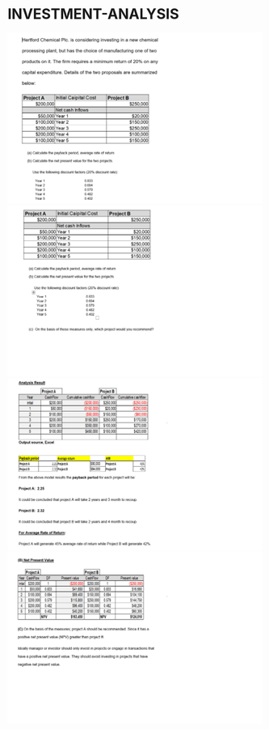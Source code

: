 # INVESTMENT-ANALYSIS

![](https://github.com/Hiibee/DASHBOARD/blob/main/FQ1.png)
![](https://github.com/Hiibee/DASHBOARD/blob/main/FQ2.png)
![](https://github.com/Hiibee/DASHBOARD/blob/main/FA1.png)
![](https://github.com/Hiibee/DASHBOARD/blob/main/FA2.png)
